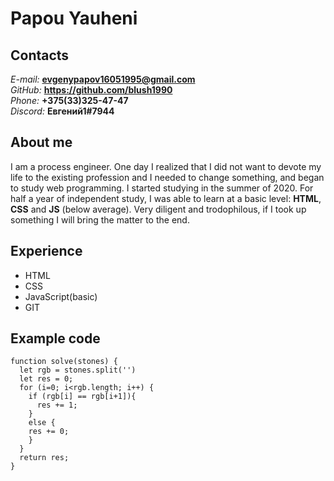 # Papou Yauheni  
## Contacts    
*E-mail:* **evgenypapov16051995@gmail.com**  
*GitHub:* **https://github.com/blush1990**  
*Phone:* **+375(33)325-47-47**  
*Discord:* **Евгений1#7944**


## About me    

  I am a process engineer. One day I realized that I did not want to devote my life to the existing profession and I needed to change something, and began to study web programming. I started studying in the summer of 2020. For half a year of independent study, I was able to learn at a basic level: **HTML**, **CSS** and **JS** (below average). Very diligent and trodophilous, if I took up something I will bring the matter to the end.


## Experience    
* HTML  
* CSS  
* JavaScript(basic)  
* GIT

## Example code    
```
function solve(stones) {
  let rgb = stones.split('')
  let res = 0;
  for (i=0; i<rgb.length; i++) {
    if (rgb[i] == rgb[i+1]){
      res += 1;
    }
    else {
    res += 0;
    }
  }
  return res;
}
```
